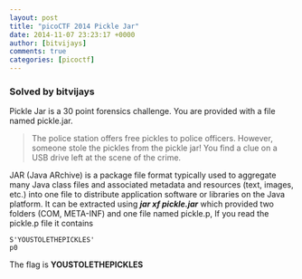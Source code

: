```yaml
---
layout: post
title: "picoCTF 2014 Pickle Jar"
date: 2014-11-07 23:23:17 +0000
author: [bitvijays]
comments: true
categories: [picoctf]
---
```


### Solved by bitvijays

Pickle Jar is a 30 point forensics challenge. You are provided with a file named pickle.jar.

> The police station offers free pickles to police officers. However, someone stole the pickles from the pickle jar! You find a clue on a USB drive left at the scene of the crime.

JAR (Java ARchive) is a package file format typically used to aggregate many Java class files and associated metadata and resources (text, images, etc.) into one file to distribute application software or libraries on the Java platform. It can be extracted using **_jar xf pickle.jar_** which provided two folders (COM, META-INF) and one file named pickle.p, If you read the pickle.p file it contains 
```
S'YOUSTOLETHEPICKLES'
p0 
```
The flag is **YOUSTOLETHEPICKLES**

